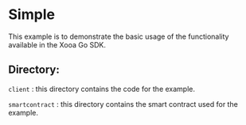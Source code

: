 # Simple 

This example is to demonstrate the basic usage of the functionality available in the Xooa Go SDK.

## Directory:

``client`` : this directory contains the code for the example.

``smartcontract`` : this directory contains the smart contract used for the example. 






 
 